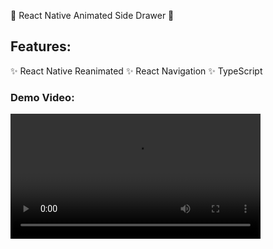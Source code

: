 🚀 React Native Animated Side Drawer 🚀

## Features:
✨ React Native Reanimated
✨ React Navigation
✨ TypeScript

### Demo Video:
<video src='' width='400' />

### Getting Started:
1. Clone the repository: `git clone https://github.com/kele-leanes/rn-animated-side-drawer.git`
2. Install dependencies: `npm install` or `yarn install`
3. Run the app: `npx react-native run-android` or `npx react-native run-ios`
